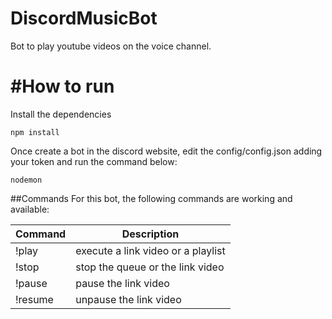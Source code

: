 # DiscordMusicBot
Bot to play youtube videos on the voice channel.

# #How to run
Install the dependencies
``` 
npm install
```

Once create a bot in the discord website, edit the config/config.json adding your token and run the command below:
``` 
nodemon
```

##Commands
For this bot, the following commands are working and available:

|   Command   | Description                                |
| ----------- | ------------------------------------------ |
|    !play    |   execute a link video or a playlist       |
|    !stop    |   stop the queue or the link video         |
|    !pause   |   pause the link video                     |
|    !resume  |   unpause the link video                   |
